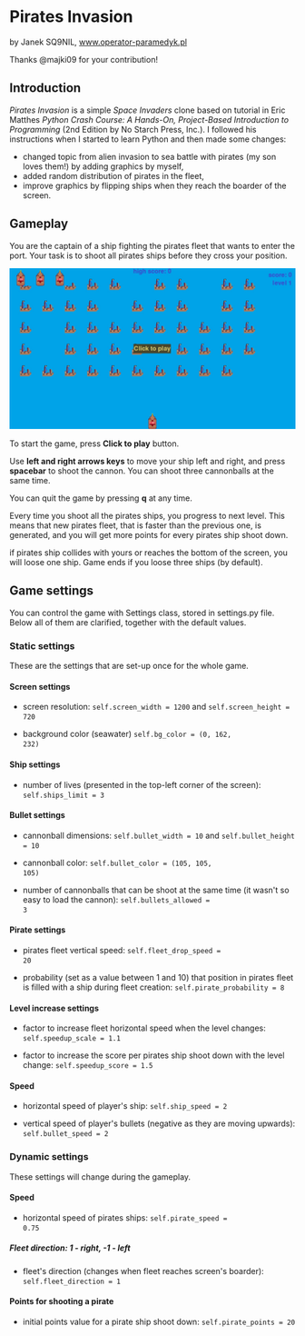 # Pirates Invasion

by Janek SQ9NIL, www.operator-paramedyk.pl

Thanks @majki09 for your contribution!

## Introduction

<i> Pirates Invasion</i> is a simple <i>Space Invaders</i> clone based on tutorial in Eric Matthes _Python Crash Course: A Hands-On, Project-Based Introduction to Programming_ (2nd Edition by No Starch Press, Inc.). I followed his instructions when I started to learn Python and then made some changes:

- changed topic from alien invasion to sea battle with pirates (my son loves them!) by adding graphics by myself,
- added random distribution of pirates in the fleet,
- improve graphics by flipping ships when they reach the boarder of the screen.

## Gameplay

You are the captain of a ship fighting the pirates fleet that wants to enter the port. Your task is to shoot all pirates ships before they cross your position.



![Screen that appears when you run the game.](./screenshots/start_screen.JPG "Start screen")

To start the game, press __Click to play__ button.

Use __left and right arrows keys__ to move your ship left and right, and press __spacebar__ to shoot the cannon. You can shoot three cannonballs at the same time.

You can quit the game by pressing __q__ at any time.

Every time you shoot all the pirates ships, you progress to next level.  This means that new pirates fleet, that is faster than the previous one, is generated, and you will get more points for every pirates ship shoot down.

if pirates ship collides with yours or reaches the bottom of the screen, you will loose one ship. Game ends if you loose three ships (by default).

## Game settings

You can control the game with Settings class, stored in settings.py file. Below all of them are clarified, together with the default values.

### Static settings

These are the settings that are set-up once for the whole game.

#### Screen settings

- screen resolution: <code>self.screen_width = 1200</code> and <code>self.screen_height = 720</code>

- background color (seawater) <code>self.bg_color = (0, 162, 232)</code>

#### Ship settings

- number of lives (presented in the top-left corner of the screen): <code>self.ships_limit = 3</code>

#### Bullet settings

- cannonball dimensions: <code>self.bullet_width = 10</code> and <code>self.bullet_height = 10</code>

- cannonball color: <code>self.bullet_color = (105, 105, 105)</code>

- number of cannonballs that can be shoot at the same time (it wasn't so easy to load the cannon): <code>self.bullets_allowed = 3</code>

#### Pirate settings

- pirates fleet vertical speed: <code>self.fleet_drop_speed = 20</code>

- probability (set as a value between 1 and 10) that position in pirates fleet is filled with a ship during fleet creation: <code>self.pirate_probability = 8</code>

#### Level increase settings

- factor to increase fleet horizontal speed when the level changes: <code>self.speedup_scale = 1.1</code>

- factor to increase the score per pirates ship shoot down with the level change: <code>self.speedup_score = 1.5</code>

#### Speed

- horizontal speed of player's ship: `self.ship_speed = 2`

- vertical speed of player's bullets (negative as they are moving upwards): `self.bullet_speed = 2`

### Dynamic settings

These settings will change during the gameplay.

#### Speed

- horizontal speed of pirates ships: <code>self.pirate_speed = 0.75</code>

##### Fleet direction: 1 - right, -1 - left

- fleet's direction (changes when fleet reaches screen's boarder): <code>self.fleet_direction = 1</code>

#### Points for shooting a pirate

- initial points value for a pirate ship shoot down:  <code>self.pirate_points = 20</code>
